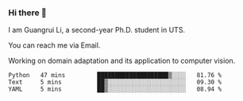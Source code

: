 ### Hi there 👋

<!--
**Solacex/Solacex** is a ✨ _special_ ✨ repository because its `README.md` (this file) appears on your GitHub profile.

Here are some ideas to get you started:

- 🔭 I’m currently working on ...
- 🌱 I’m currently learning ...
- 👯 I’m looking to collaborate on ...
- 🤔 I’m looking for help with ...
- 💬 Ask me about ...
- 📫 How to reach me: ...
- 😄 Pronouns: ...
- ⚡ Fun fact: ...
-->
I am Guangrui Li, a second-year Ph.D. student in UTS.

You can reach me via Email.

Working on domain adaptation and its application to computer vision. 
<!--START_SECTION:waka-->
```text
Python   47 mins         ████████████████████▒░░░░   81.76 % 
Text     5 mins          ██▒░░░░░░░░░░░░░░░░░░░░░░   09.30 % 
YAML     5 mins          ██▒░░░░░░░░░░░░░░░░░░░░░░   08.94 % 
```
<!--END_SECTION:waka-->
